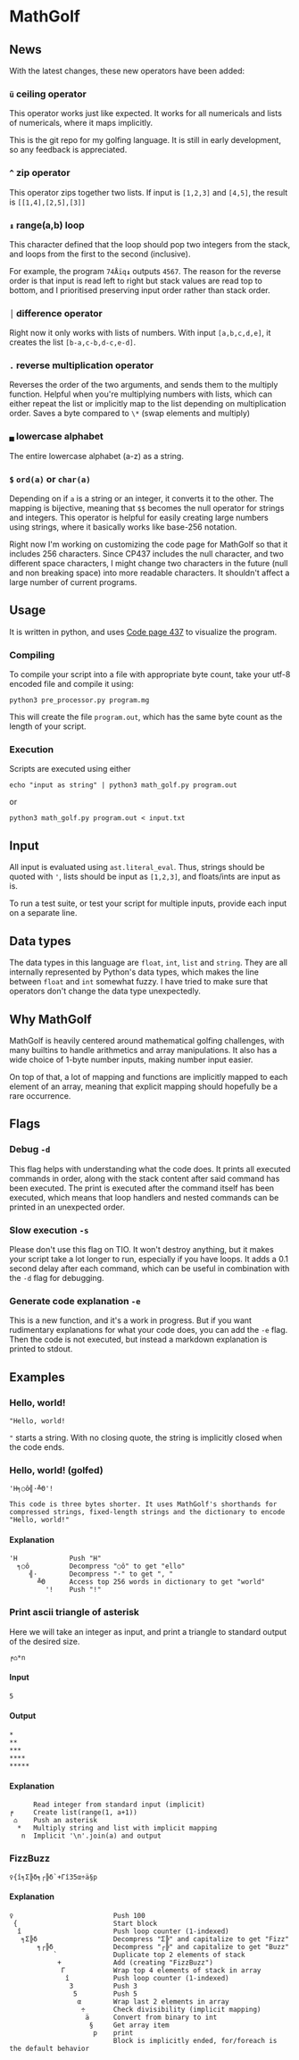 # MathGolf

## News

With the latest changes, these new operators have been added:

### `ü` ceiling operator

This operator works just like expected. It works for all numericals and lists of numericals, where it maps implicitly.

This is the git repo for my golfing language. It is still in early development, so any feedback is appreciated.

### `^` zip operator

This operator zips together two lists. If input is `[1,2,3]` and `[4,5]`, the result is `[[1,4],[2,5],[3]]`

### `↨` range(a,b) loop

This character defined that the loop should pop two integers from the stack, and loops from the first to the second (inclusive).

For example, the program `74Åïq↨` outputs `4567`. The reason for the reverse order is that input is read left to right but stack values are read top to bottom, and I prioritised preserving input order rather than stack order.

### `│` difference operator

Right now it only works with lists of numbers. With input `[a,b,c,d,e]`, it creates the list `[b-a,c-b,d-c,e-d]`.

### `.` reverse multiplication operator

Reverses the order of the two arguments, and sends them to the multiply function. Helpful when you're multiplying numbers with lists, which can either repeat the list or implicitly map to the list depending on multiplication order. Saves a byte compared to `\*` (swap elements and multiply)

### `▄` lowercase alphabet

The entire lowercase alphabet (a-z) as a string. 

### `$` `ord(a)` or `char(a)`

Depending on if `a` is a string or an integer, it converts it to the other. The mapping is bijective, meaning that `$$` becomes the null operator for strings and integers. This operator is helpful for easily creating large numbers using strings, where it basically works like base-256 notation. 

Right now I'm working on customizing the code page for MathGolf so that it includes 256 characters. Since CP437 includes the null character, and two different space characters, I might change two characters in the future (null and non breaking space) into more readable characters. It shouldn't affect a large number of current programs.

## Usage

It is written in python, and uses [Code page 437](https://en.wikipedia.org/wiki/Code_page_437) to visualize the program.

### Compiling

To compile your script into a file with appropriate byte count, take your utf-8 encoded file and compile it using:

    python3 pre_processor.py program.mg

This will create the file `program.out`, which has the same byte count as the length of your script.

### Execution

Scripts are executed using either

    echo "input as string" | python3 math_golf.py program.out

or

    python3 math_golf.py program.out < input.txt

## Input

All input is evaluated using `ast.literal_eval`. Thus, strings should be quoted with `'`, lists should be input as `[1,2,3]`, and floats/ints are input as is.

To run a test suite, or test your script for multiple inputs, provide each input on a separate line.

## Data types

The data types in this language are `float`, `int`, `list` and `string`. They are all internally represented by Python's data types, which makes the line between `float` and `int` somewhat fuzzy. I have tried to make sure that operators don't change the data type unexpectedly.

## Why MathGolf

MathGolf is heavily centered around mathematical golfing challenges, with many builtins to handle arithmetics and array manipulations. It also has a wide choice of 1-byte number inputs, making number input easier.

On top of that, a lot of mapping and functions are implicitly mapped to each element of an array, meaning that explicit mapping should hopefully be a rare occurrence.

## Flags

### Debug `-d`

This flag helps with understanding what the code does. It prints all executed commands in order, along with the stack content after said command has been executed. The print is executed after the command itself has been executed, which means that loop handlers and nested commands can be printed in an unexpected order.

### Slow execution `-s`

Please don't use this flag on TIO. It won't destroy anything, but it makes your script take a lot longer to run, especially if you have loops. It adds a 0.1 second delay after each command, which can be useful in combination with the `-d` flag for debugging. 

### Generate code explanation `-e`

This is a new function, and it's a work in progress. But if you want rudimentary explanations for what your code does, you can add the `-e` flag. Then the code is not executed, but instead a markdown explanation is printed to stdout. 

## Examples

### Hello, world!

    "Hello, world!

`"` starts a string. With no closing quote, the string is implicitly closed when the code ends.

### Hello, world! (golfed)

    'H╕○ô╣·╩Θ'!

    This code is three bytes shorter. It uses MathGolf's shorthands for compressed strings, fixed-length strings and the dictionary to encode "Hello, world!"

#### Explanation

    'H             Push "H"
      ╕○ô          Decompress "○ô" to get "ello"
         ╣·        Decompress "·" to get ", "
           ╩Θ      Access top 256 words in dictionary to get "world"
             '!    Push "!"


### Print ascii triangle of asterisk

Here we will take an integer as input, and print a triangle to standard output of the desired size.

    ╒⌂*n

#### Input

    5

#### Output

    *
    **
    ***
    ****
    *****

#### Explanation

          Read integer from standard input (implicit)
    ╒     Create list(range(1, a+1))
     ⌂    Push an asterisk
      *   Multiply string and list with implicit mapping
       n  Implicit '\n'.join(a) and output

### FizzBuzz

    ♀{î╕Σ╠δ╕┌╠δ`+Γî35α÷ä§p

#### Explanation

    ♀                         Push 100
     {                        Start block
      î                       Push loop counter (1-indexed)
       ╕Σ╠δ                   Decompress "Σ╠" and capitalize to get "Fizz"
           ╕┌╠δ               Decompress "┌╠" and capitalize to get "Buzz"
               `              Duplicate top 2 elements of stack
                +             Add (creating "FizzBuzz")
                 Γ            Wrap top 4 elements of stack in array
                  î           Push loop counter (1-indexed)
                   3          Push 3
                    5         Push 5
                     α        Wrap last 2 elements in array
                      ÷       Check divisibility (implicit mapping)
                       ä      Convert from binary to int
                        §     Get array item
                         p    print
                              Block is implicitly ended, for/foreach is the default behavior